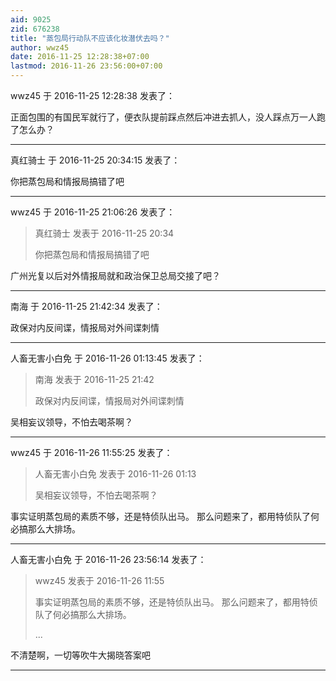 ```yaml
---
aid: 9025
zid: 676238
title: "蒸包局行动队不应该化妆潜伏去吗？"
author: wwz45
date: 2016-11-25 12:28:38+07:00
lastmod: 2016-11-26 23:56:00+07:00
---
```


wwz45 于 2016-11-25 12:28:38 发表了：

正面包围的有国民军就行了，便衣队提前踩点然后冲进去抓人，没人踩点万一人跑了怎么办？

---

真红骑士 于 2016-11-25 20:34:15 发表了：

你把蒸包局和情报局搞错了吧

---

wwz45 于 2016-11-25 21:06:26 发表了：

> 真红骑士 发表于 2016-11-25 20:34
>
> 你把蒸包局和情报局搞错了吧

广州光复以后对外情报局就和政治保卫总局交接了吧？

---

南海 于 2016-11-25 21:42:34 发表了：

政保对内反间谍，情报局对外间谍刺情

---

人畜无害小白免 于 2016-11-26 01:13:45 发表了：

> 南海 发表于 2016-11-25 21:42
>
> 政保对内反间谍，情报局对外间谍刺情

吴相妄议领导，不怕去喝茶啊？

---

wwz45 于 2016-11-26 11:55:25 发表了：

> 人畜无害小白免 发表于 2016-11-26 01:13
>
> 吴相妄议领导，不怕去喝茶啊？

事实证明蒸包局的素质不够，还是特侦队出马。 那么问题来了，都用特侦队了何必搞那么大排场。

---

人畜无害小白免 于 2016-11-26 23:56:14 发表了：

> wwz45 发表于 2016-11-26 11:55
>
> 事实证明蒸包局的素质不够，还是特侦队出马。 那么问题来了，都用特侦队了何必搞那么大排场。
>
> ...

不清楚啊，一切等吹牛大揭晓答案吧

---
